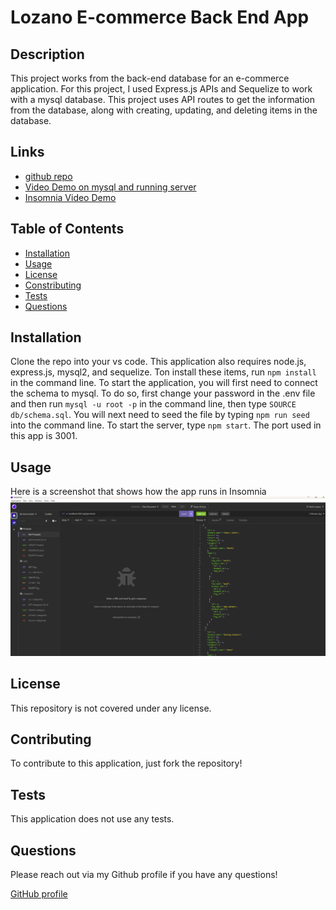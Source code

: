 # Lozano E-commerce Back End App

## Description
This project works from the back-end database for an e-commerce application.  For this project, I used Express.js APIs and Sequelize to work with a mysql database.  This project uses API routes to get the information from the database, along with creating, updating, and deleting items in the database.  

## Links
- [github repo](https://github.com/klozano17/Lozano-E-commerce)
- [Video Demo on mysql and running server](https://drive.google.com/file/d/1NQHFJmQ-HZhJ2IBkXpimBpbVZv2MKEnj/view)
- [Insomnia Video Demo](https://drive.google.com/file/d/1IavMh6HVaCush2z1D4IZ5dIHaYP0EThh/view)

## Table of Contents
- [Installation](#installation)  
- [Usage](#usage)  
- [License](#license)  
- [Constributing](#contributing)  
- [Tests](#tests)  
- [Questions](#questions)

## Installation
Clone the repo into your vs code.  This application also requires node.js, express.js, mysql2, and sequelize.  Ton install these items, run `npm install` in the command line.  To start the application, you will first need to connect the schema to mysql.  To do so, first change your password in the .env file and then run `mysql -u root -p` in the command line, then type `SOURCE db/schema.sql`.  You will next need to seed the file by typing `npm run seed` into the command line. To start the server, type `npm start`.  The port used in this app is 3001. 

## Usage
Here is a screenshot that shows how the app runs in Insomnia
![Demo of Employee Tracker App](./assets/insomniaScreenshot.png)

## License
This repository is not covered under any license.

## Contributing
To contribute to this application, just fork the repository!

## Tests
This application does not use any tests.

## Questions
Please reach out via my Github profile if you have any questions!

[GitHub profile](https://www.github.com/klozano17)    
  

